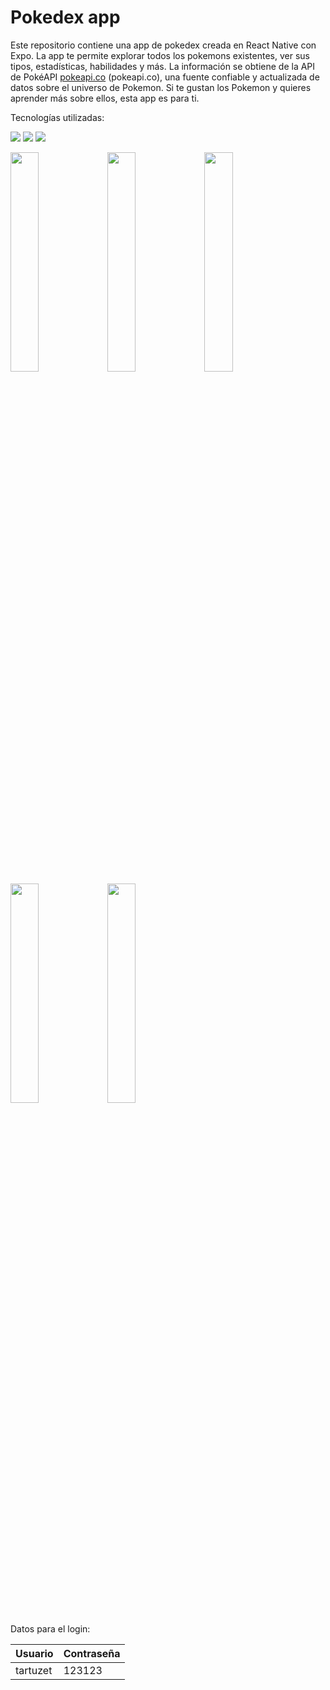 # Pokedex app

Este repositorio contiene una app de pokedex creada en React Native con Expo. La app te permite explorar todos los pokemons existentes, ver sus tipos, estadísticas, habilidades y más. La información se obtiene de la API de PokéAPI [pokeapi.co](https://pokeapi.co) (pokeapi.co), una fuente confiable y actualizada de datos sobre el universo de Pokemon. Si te gustan los Pokemon y quieres aprender más sobre ellos, esta app es para ti.

Tecnologías utilizadas:


![](https://img.shields.io/badge/React_Native-20232A?style=for-the-badge&logo=react&logoColor=61DAFB)
![](https://img.shields.io/badge/JavaScript-323330?style=for-the-badge&logo=javascript&logoColor=F7DF1E)
![](https://img.shields.io/badge/Node%20js-339933?style=for-the-badge&logo=nodedotjs&logoColor=white)


<img src="https://github.com/tartuzet/pokedex/assets/20690869/e72b7158-24e5-44c9-8a0b-b0a0857a9607"  width="30%" >
<img src="https://github.com/tartuzet/pokedex/assets/20690869/155229a2-f556-420a-96bf-f331c155c737"  width="30%" >
<img src="https://github.com/tartuzet/pokedex/assets/20690869/e9405611-2c4c-4186-a56b-1f86755a89fc"  width="30%" >
<img src="https://github.com/tartuzet/pokedex/assets/20690869/e3721100-9e46-40a1-a2c1-23a3d0581262"  width="30%" >
<img src="https://github.com/tartuzet/pokedex/assets/20690869/f1060b88-8277-4e11-b87d-1e4b25f7e3de"  width="30%" >


Datos para el login:


Usuario  | Contraseña
------------- | -------------
tartuzet  | 123123




